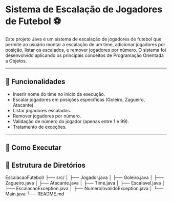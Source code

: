# Sistema de Escalação de Jogadores de Futebol ⚽

Este projeto Java é um sistema de escalação de jogadores de futebol que permite ao usuário montar a escalação de um time, adicionar jogadores por posição, listar os escalados, e remover jogadores por número. O sistema foi desenvolvido aplicando os principais conceitos de Programação Orientada a Objetos.

---

## 📌 Funcionalidades

- Inserir nome do time no início da execução.
- Escalar jogadores em posições específicas (Goleiro, Zagueiro, Atacante).
- Listar jogadores escalados.
- Remover jogadores por número.
- Validação de número do jogador (apenas entre 1 e 99).
- Tratamento de exceções.

---

## 🚀 Como Executar



## 🧱 Estrutura de Diretórios

EscalacaoFutebol/
├── src/
│   ├── Jogador.java
│   ├── Goleiro.java
│   ├── Zagueiro.java
│   ├── Atacante.java
│   ├── Time.java
│   ├── Escalavel.java
│   ├── EscalacaoException.java
│   ├── NumeroInvalidoException.java
│   └── Main.java
└── README.md




